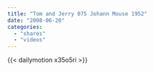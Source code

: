 ```yaml
---
title: "Tom and Jerry 075 Johann Mouse 1952"
date: "2008-06-20"
categories:
  - "shares"
  - "videos"
---
```

{{< dailymotion x35o5ri >}}

